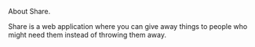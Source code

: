 About Share.

Share is a web application where you can give away things to people
who might need them instead of throwing them away.
